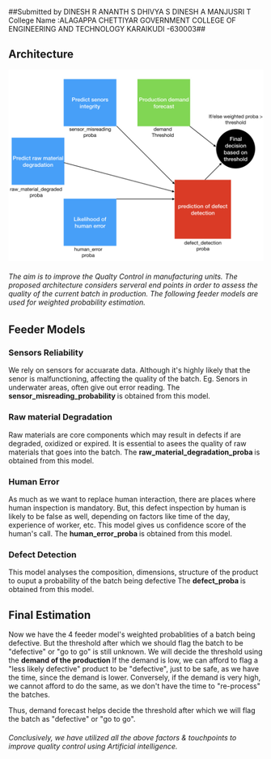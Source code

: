 ##Submitted by DINESH R ANANTH S DHIVYA S DINESH A MANJUSRI T  College Name :ALAGAPPA CHETTIYAR GOVERNMENT COLLEGE OF ENGINEERING AND TECHNOLOGY  KARAIKUDI -630003## 
## Architecture

![Architecture](https://github.com/aniket-somwanshi/ai-based-quality-control/blob/master/Resources/architecture.jpeg)

###### The aim is to improve the Qualty Control in manufacturing units. The proposed architecture considers serveral end points in order to assess the quality of the current batch in production. The following feeder models are used for weighted probability estimation.

## Feeder Models
### Sensors Reliability
We rely on sensors for accuarate data. Although it's highly likely that the senor is malfunctioning, affecting the quality of the batch. Eg. Senors in underwater areas, often give out error reading. 
The <b> sensor_misreading_probability </b> is obtained from this model.

### Raw material Degradation
Raw materials are core components which may result in defects if are degraded, oxidized or expired. It is essential to asees the quality of raw materials that goes into the batch.
The <b> raw_material_degradation_proba </b> is obtained from this model.

### Human Error
As much as we want to replace human interaction, there are places where human inspection is mandatory. But, this defect inspection by human is likely to be false as well, depending on factors like time of the day, experience of worker, etc. This model gives us confidence score of the human's call.
The <b> human_error_proba </b> is obtained from this model.

### Defect Detection
This model analyses the composition, dimensions, structure of the product to ouput a probability of the batch being defective
 The <b> defect_proba </b> is obtained from this model.

## Final Estimation
Now we have the 4 feeder model's weighted probablities of a batch being defective. But the threshold after which we should flag the batch to be "defective" or "go to go" is still unknown.
We will decide the threshold using the <b> demand of the production </b> If the demand is low, we can afford to flag a "less likely defective" product to be "defective", just to be safe, as we have the time, since the demand is lower. Conversely, if the demand is very high, we cannot afford to do the same, as we don't have the time to "re-process" the batches. 


Thus, demand forecast helps decide the threshold after which we will flag the batch as "defective" or "go to go".



###### Conclusively, we have utilized all the above factors & touchpoints to improve quality control using Artificial intelligence.

